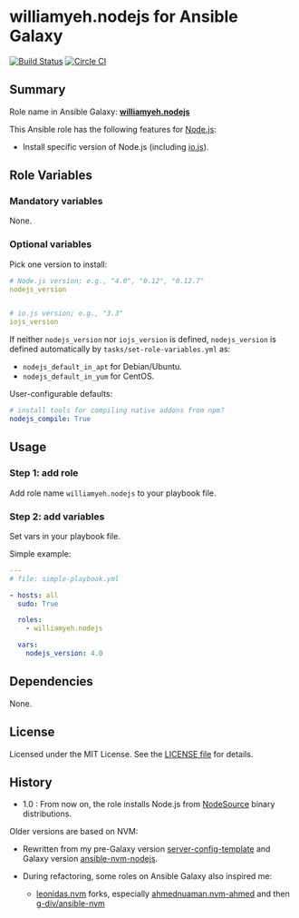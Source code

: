 
williamyeh.nodejs for Ansible Galaxy
============

[![Build Status](https://travis-ci.org/William-Yeh/ansible-nodejs.svg?branch=master)](https://travis-ci.org/William-Yeh/ansible-nodejs) [![Circle CI](https://circleci.com/gh/William-Yeh/ansible-nodejs.svg?style=shield)](https://circleci.com/gh/William-Yeh/ansible-nodejs)


## Summary

Role name in Ansible Galaxy: **[williamyeh.nodejs](https://galaxy.ansible.com/detail#/role/3669)**

This Ansible role has the following features for [Node.js](http://nodejs.org/):

 - Install specific version of Node.js (including [io.js](https://iojs.org/)).




## Role Variables

### Mandatory variables

None.



### Optional variables

Pick one version to install:

```yaml
# Node.js version; e.g., "4.0", "0.12", "0.12.7"
nodejs_version


# io.js version; e.g., "3.3"
iojs_version
```

If neither `nodejs_version` nor `iojs_version` is defined, `nodejs_version` is defined automatically by `tasks/set-role-variables.yml` as:

  - `nodejs_default_in_apt` for Debian/Ubuntu.
  - `nodejs_default_in_yum` for CentOS.


User-configurable defaults:

```yaml
# install tools for compiling native addons from npm?
nodejs_compile: True
```


## Usage


### Step 1: add role

Add role name `williamyeh.nodejs` to your playbook file.


### Step 2: add variables

Set vars in your playbook file.

Simple example:

```yaml
---
# file: simple-playbook.yml

- hosts: all
  sudo: True

  roles:
    - williamyeh.nodejs

  vars:
    nodejs_version: 4.0
```


## Dependencies

None.


## License

Licensed under the MIT License. See the [LICENSE file](LICENSE) for details.


## History

- 1.0 : From now on, the role installs Node.js from [NodeSource](https://github.com/nodesource/distributions) binary distributions.



Older versions are based on NVM:

- Rewritten from my pre-Galaxy version [server-config-template](https://github.com/William-Yeh/server-config-template) and Galaxy version [ansible-nvm-nodejs](https://github.com/William-Yeh/ansible-nvm-nodejs).

- During refactoring, some roles on Ansible Galaxy also inspired me:

  - [leonidas.nvm](https://galaxy.ansible.com/list#/roles/694) forks, especially [ahmednuaman.nvm-ahmed](https://galaxy.ansible.com/list#/roles/2298) and then [g-div/ansible-nvm](https://github.com/g-div/ansible-nvm)


